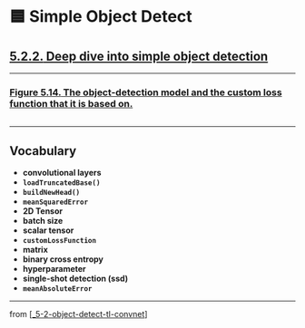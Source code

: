 # 🟦 Simple Object Detect

## [**5.2.2.** Deep dive into simple object detection](https://livebook.manning.com/book/deep-learning-with-javascript/chapter-5/178)

---

### [**Figure 5.14.** The object-detection model and the custom loss function that it is based on.](https://livebook.manning.com/book/deep-learning-with-javascript/chapter-5/ch05fig14)

<img src="">

---

## **Vocabulary**

- **convolutional layers**
- **`loadTruncatedBase()`**
- **`buildNewHead()`**
- **`meanSquaredError`**
- **2D Tensor**
- **batch size**
- **scalar tensor**
- **`customLossFunction`**
- **matrix**
- **binary cross entropy**
- **hyperparameter**
- **single-shot detection (ssd)**
- **`meanAbsoluteError`**

---

from [[_5-2-object-detect-tl-convnet]]

[//begin]: # "Autogenerated link references for markdown compatibility"
[_5-2-object-detect-tl-convnet]: _5-2-object-detect-tl-convnet.md "🟦 Object Detect TL ConvNet"
[//end]: # "Autogenerated link references"
